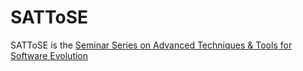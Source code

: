 SATToSE
========

SATToSE is the [Seminar Series on Advanced Techniques & Tools for Software Evolution](http://sattose.org/)
